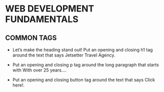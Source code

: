 # WEB DEVELOPMENT FUNDAMENTALS

## COMMON TAGS

* Let’s make the heading stand out! Put an opening and closing h1 tag around the text that says Jetsetter Travel Agency.

* Put an opening and closing p tag around the long paragraph that starts with With over 25 years....

* Put an opening and closing button tag around the text that says Click here!.


